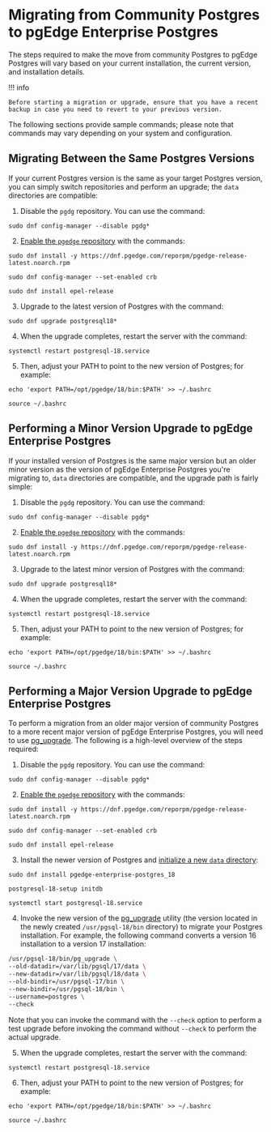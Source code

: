 # Migrating from Community Postgres to pgEdge Enterprise Postgres

The steps required to make the move from community Postgres to pgEdge Postgres will vary based on your current installation, the current version, and installation details. 

!!! info

    Before starting a migration or upgrade, ensure that you have a recent backup in case you need to revert to your previous version.

The following sections provide sample commands; please note that commands may vary depending on your system and configuration.


## Migrating Between the Same Postgres Versions

If your current Postgres version is the same as your target Postgres version, you can simply switch repositories and perform an upgrade; the `data` directories are compatible:

1. Disable the `pgdg` repository.  You can use the command:

  `sudo dnf config-manager --disable pgdg*`

2. [Enable the `pgedge` repository](../el/configure-repo.md) with the commands:

  `sudo dnf install -y https://dnf.pgedge.com/reporpm/pgedge-release-latest.noarch.rpm`
  
  `sudo dnf config-manager --set-enabled crb`
  
  `sudo dnf install epel-release`

3. Upgrade to the latest version of Postgres with the command:

  `sudo dnf upgrade postgresql18*`

4. When the upgrade completes, restart the server with the command:

  `systemctl restart postgresql-18.service`

5. Then, adjust your PATH to point to the new version of Postgres; for example:

  `echo 'export PATH=/opt/pgedge/18/bin:$PATH' >> ~/.bashrc`
  
  `source ~/.bashrc`


## Performing a Minor Version Upgrade to pgEdge Enterprise Postgres

If your installed version of Postgres is the same major version but an older minor version as the version of pgEdge Enterprise Postgres you're migrating to, `data` directories are compatible, and the upgrade path is fairly simple:

1. Disable the `pgdg` repository.  You can use the command:

  `sudo dnf config-manager --disable pgdg*`

2. [Enable the `pgedge` repository](../el/configure-repo.md) with the commands:

  `sudo dnf install -y https://dnf.pgedge.com/reporpm/pgedge-release-latest.noarch.rpm`

3. Upgrade to the latest minor version of Postgres with the command:

  `sudo dnf upgrade postgresql18*`

4. When the upgrade completes, restart the server with the command:

  `systemctl restart postgresql-18.service`

5. Then, adjust your PATH to point to the new version of Postgres; for example:

  `echo 'export PATH=/opt/pgedge/18/bin:$PATH' >> ~/.bashrc`

  `source ~/.bashrc`


## Performing a Major Version Upgrade to pgEdge Enterprise Postgres

To perform a migration from an older major version of community Postgres to a more recent major version of pgEdge Enterprise Postgres, you will need to use [pg_upgrade](https://www.postgresql.org/docs/current/pgupgrade.html). The following is a high-level overview of the steps required:

1. Disable the `pgdg` repository.  You can use the command:

  `sudo dnf config-manager --disable pgdg*`

2. [Enable the `pgedge` repository](../el/configuring.mdx) with the commands:

  `sudo dnf install -y https://dnf.pgedge.com/reporpm/pgedge-release-latest.noarch.rpm`
  
  `sudo dnf config-manager --set-enabled crb`
  
  `sudo dnf install epel-release`

3. Install the newer version of Postgres and [initialize a new `data` directory](../el/installing.md#installing-pgedge-enterprise-postgres-and-initializing-a-database):

  `sudo dnf install pgedge-enterprise-postgres_18`

  `postgresql-18-setup initdb`

  `systemctl start postgresql-18.service`

4. Invoke the new version of the [pg_upgrade](https://www.postgresql.org/docs/18/pgupgrade.html) utility (the version located in the newly created `/usr/pgsql-18/bin` directory) to migrate your Postgres installation. For example, the following command converts a version 16 installation to a version 17 installation:

  ```bash
  /usr/pgsql-18/bin/pg_upgrade \
  --old-datadir=/var/lib/pgsql/17/data \
  --new-datadir=/var/lib/pgsql/18/data \
  --old-bindir=/usr/pgsql-17/bin \
  --new-bindir=/usr/pgsql-18/bin \
  --username=postgres \
  --check
  ```

  Note that you can invoke the command with the `--check` option to perform a test upgrade before invoking the command without `--check` to perform the actual upgrade.

5. When the upgrade completes, restart the server with the command:

  `systemctl restart postgresql-18.service`

6. Then, adjust your PATH to point to the new version of Postgres; for example:

  `echo 'export PATH=/opt/pgedge/18/bin:$PATH' >> ~/.bashrc`

  `source ~/.bashrc`


